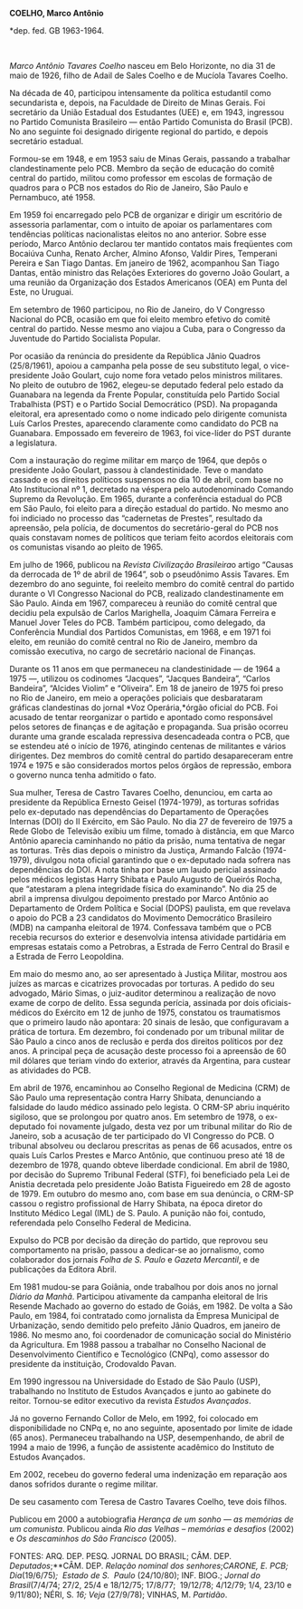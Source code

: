 **COELHO, Marco Antônio**

\*dep. fed. GB 1963-1964.

 

*Marco Antônio Tavares Coelho* nasceu em Belo Horizonte, no dia 31 de
maio de 1926, filho de Adail de Sales Coelho e de Mucíola Tavares
Coelho.

Na década de 40, participou intensamente da política estudantil como
secundarista e, depois, na Faculdade de Direito de Minas Gerais. Foi
secretário da União Estadual dos Estudantes (UEE) e, em 1943, ingressou
no Partido Comunista Brasileiro — então Partido Comunista do Brasil
(PCB). No ano seguinte foi designado dirigente regional do partido, e
depois secretário estadual.

Formou-se em 1948, e em 1953 saiu de Minas Gerais, passando a trabalhar
clandestinamente pelo PCB. Membro da seção de educação do comitê central
do partido, militou como professor em escolas de formação de quadros
para o PCB nos estados do Rio de Janeiro, São Paulo e Pernambuco, até
1958.

Em 1959 foi encarregado pelo PCB de organizar e dirigir um escritório de
assessoria parlamentar, com o intuito de apoiar os parlamentares com
tendências políticas nacionalistas eleitos no ano anterior. Sobre esse
período, Marco Antônio declarou ter mantido contatos mais freqüentes com
Bocaiúva Cunha, Renato Archer, Almino Afonso, Valdir Pires, Temperani
Pereira e San Tiago Dantas. Em janeiro de 1962, acompanhou San Tiago
Dantas, então ministro das Relações Exteriores do governo João Goulart,
a uma reunião da Organização dos Estados Americanos (OEA) em Punta del
Este, no Uruguai.

Em setembro de 1960 participou, no Rio de Janeiro, do V Congresso
Nacional do PCB, ocasião em que foi eleito membro efetivo do comitê
central do partido. Nesse mesmo ano viajou a Cuba, para o Congresso da
Juventude do Partido Socialista Popular.

Por ocasião da renúncia do presidente da República Jânio Quadros
(25/8/1961), apoiou a campanha pela posse de seu substituto legal, o
vice-presidente João Goulart, cujo nome fora vetado pelos ministros
militares. No pleito de outubro de 1962, elegeu-se deputado federal pelo
estado da Guanabara na legenda da Frente Popular, constituída pelo
Partido Social Trabalhista (PST) e o Partido Social Democrático (PSD).
Na propaganda eleitoral, era apresentado como o nome indicado pelo
dirigente comunista Luís Carlos Prestes, aparecendo claramente como
candidato do PCB na Guanabara. Empossado em fevereiro de 1963, foi
vice-líder do PST durante a legislatura.

Com a instauração do regime militar em março de 1964, que depôs o
presidente João Goulart, passou à clandestinidade. Teve o mandato
cassado e os direitos políticos suspensos no dia 10 de abril, com base
no Ato Institucional nº 1, decretado na véspera pelo autodenominado
Comando Supremo da Revolução. Em 1965, durante a conferência estadual do
PCB em São Paulo, foi eleito para a direção estadual do partido. No
mesmo ano foi indiciado no processo das “cadernetas de Prestes”,
resultado da apreensão, pela polícia, de documentos do secretário-geral
do PCB nos quais constavam nomes de políticos que teriam feito acordos
eleitorais com os comunistas visando ao pleito de 1965.

Em julho de 1966, publicou na *Revista Civilização Brasileira*o artigo
“Causas da derrocada de 1º de abril de 1964”, sob o pseudônimo Assis
Tavares. Em dezembro do ano seguinte, foi reeleito membro do comitê
central do partido durante o VI Congresso Nacional do PCB, realizado
clandestinamente em São Paulo. Ainda em 1967, compareceu à reunião do
comitê central que decidiu pela expulsão de Carlos Marighella, Joaquim
Câmara Ferreira e Manuel Jover Teles do PCB. Também participou, como
delegado, da Conferência Mundial dos Partidos Comunistas, em 1968, e em
1971 foi eleito, em reunião do comitê central no Rio de Janeiro, membro
da comissão executiva, no cargo de secretário nacional de Finanças.

Durante os 11 anos em que permaneceu na clandestinidade — de 1964 a 1975
—, utilizou os codinomes “Jacques”, “Jacques Bandeira”, “Carlos
Bandeira”, “Alcides Violim” e “Oliveira”. Em 18 de janeiro de 1975 foi
preso no Rio de Janeiro, em meio a operações policiais que desbarataram
gráficas clandestinas do jornal *Voz Operária,*órgão oficial do PCB. Foi
acusado de tentar reorganizar o partido e apontado como responsável
pelos setores de finanças e de agitação e propaganda. Sua prisão ocorreu
durante uma grande escalada repressiva desencadeada contra o PCB, que se
estendeu até o início de 1976, atingindo centenas de militantes e vários
dirigentes. Dez membros do comitê central do partido desapareceram entre
1974 e 1975 e são considerados mortos pelos órgãos de repressão, embora
o governo nunca tenha admitido o fato.

Sua mulher, Teresa de Castro Tavares Coelho, denunciou, em carta ao
presidente da República Ernesto Geisel (1974-1979), as torturas sofridas
pelo ex-deputado nas dependências do Departamento de Operações Internas
(DOI) do II Exército, em São Paulo. No dia 27 de fevereiro de 1975 a
Rede Globo de Televisão exibiu um filme, tomado à distância, em que
Marco Antônio aparecia caminhando no pátio da prisão, numa tentativa de
negar as torturas. Três dias depois o ministro da Justiça, Armando
Falcão (1974-1979), divulgou nota oficial garantindo que o ex-deputado
nada sofrera nas dependências do DOI. A nota tinha por base um laudo
pericial assinado pelos médicos legistas Harry Shibata e Paulo Augusto
de Queirós Rocha, que “atestaram a plena integridade física do
examinando”. No dia 25 de abril a imprensa divulgou depoimento prestado
por Marco Antônio ao Departamento de Ordem Política e Social (DOPS)
paulista, em que revelava o apoio do PCB a 23 candidatos do Movimento
Democrático Brasileiro (MDB) na campanha eleitoral de 1974. Confessava
também que o PCB recebia recursos do exterior e desenvolvia intensa
atividade partidária em empresas estatais como a Petrobras, a Estrada de
Ferro Central do Brasil e a Estrada de Ferro Leopoldina.

Em maio do mesmo ano, ao ser apresentado à Justiça Militar, mostrou aos
juízes as marcas e cicatrizes provocadas por torturas. A pedido do seu
advogado, Mário Simas, o juiz-auditor determinou a realização de novo
exame de corpo de delito. Essa segunda perícia, assinada por dois
oficiais-médicos do Exército em 12 de junho de 1975, constatou os
traumatismos que o primeiro laudo não apontara: 20 sinais de lesão, que
configuravam a prática de tortura. Em dezembro, foi condenado por um
tribunal militar de São Paulo a cinco anos de reclusão e perda dos
direitos políticos por dez anos. A principal peça de acusação deste
processo foi a apreensão de 60 mil dólares que teriam vindo do exterior,
através da Argentina, para custear as atividades do PCB.

Em abril de 1976, encaminhou ao Conselho Regional de Medicina (CRM) de
São Paulo uma representação contra Harry Shibata, denunciando a
falsidade do laudo médico assinado pelo legista. O CRM-SP abriu
inquérito sigiloso, que se prolongou por quatro anos. Em setembro de
1978, o ex-deputado foi novamente julgado, desta vez por um tribunal
militar do Rio de Janeiro, sob a acusação de ter participado do VI
Congresso do PCB. O tribunal absolveu ou declarou prescritas as penas de
66 acusados, entre os quais Luís Carlos Prestes e Marco Antônio, que
continuou preso até 18 de dezembro de 1978, quando obteve liberdade
condicional. Em abril de 1980, por decisão do Supremo Tribunal Federal
(STF), foi beneficiado pela Lei de Anistia decretada pelo presidente
João Batista Figueiredo em 28 de agosto de 1979. Em outubro do mesmo
ano, com base em sua denúncia, o CRM-SP cassou o registro profissional
de Harry Shibata, na época diretor do Instituto Médico Legal (IML) de S.
Paulo. A punição não foi, contudo, referendada pelo Conselho Federal de
Medicina.

Expulso do PCB por decisão da direção do partido, que reprovou seu
comportamento na prisão, passou a dedicar-se ao jornalismo, como
colaborador dos jornais *Folha de S. Paulo* e *Gazeta Mercantil*, e de
publicações da Editora Abril.

Em 1981 mudou-se para Goiânia, onde trabalhou por dois anos no jornal
*Diário da Manhã*. Participou ativamente da campanha eleitoral de Iris
Resende Machado ao governo do estado de Goiás, em 1982. De volta a São
Paulo, em 1984, foi contratado como jornalista da Empresa Municipal de
Urbanização, sendo demitido pelo prefeito Jânio Quadros, em janeiro de
1986. No mesmo ano, foi coordenador de comunicação social do Ministério
da Agricultura. Em 1988 passou a trabalhar no Conselho Nacional de
Desenvolvimento Científico e Tecnológico (CNPq), como assessor do
presidente da instituição, Crodovaldo Pavan.

Em 1990 ingressou na Universidade do Estado de São Paulo (USP),
trabalhando no Instituto de Estudos Avançados e junto ao gabinete do
reitor. Tornou-se editor executivo da revista *Estudos Avançados*.

Já no governo Fernando Collor de Melo, em 1992, foi colocado em
disponibilidade no CNPq e, no ano seguinte, aposentado por limite de
idade (65 anos). Permaneceu trabalhando na USP, desempenhando, de abril
de 1994 a maio de 1996, a função de assistente acadêmico do Instituto de
Estudos Avançados.

Em 2002, recebeu do governo federal uma indenização em reparação aos
danos sofridos durante o regime militar.

De seu casamento com Teresa de Castro Tavares Coelho, teve dois filhos.

Publicou em 2000 a autobiografia *Herança de um sonho — as memórias de
um comunista*. Publicou ainda *Rio das Velhas – memórias e desafios*
(2002) e *Os descaminhos do São Francisco* (2005).

FONTES: ARQ. DEP. PESQ. JORNAL DO BRASIL; CÂM. DEP. *Deputados*;**CÂM.
DEP. *Relação nominal dos senhores*;**CARONE, E. *PCB*;* 
Dia*(19/6/75)*;  Estado de S.  Paulo* (24/10/80); INF. BIOG.; *Jornal do
Brasil*(7/4/74; 27/2, 25/4 e 18/12/75; 17/8/77;  19/12/78; 4/12/79; 1/4,
23/10 e  9/11/80); NÉRI, S. *16; Veja* (27/9/78); VINHAS, M. *Partidão*.

 
